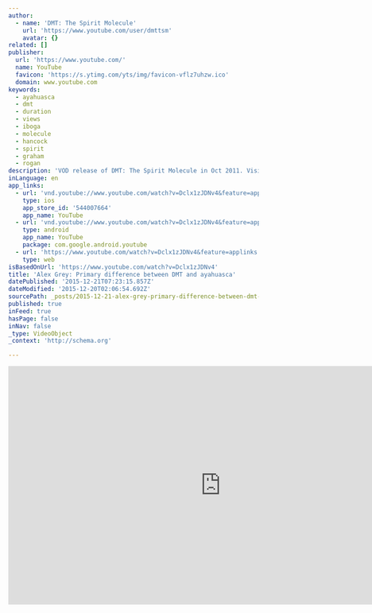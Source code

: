 ```yaml
---
author:
  - name: 'DMT: The Spirit Molecule'
    url: 'https://www.youtube.com/user/dmttsm'
    avatar: {}
related: []
publisher:
  url: 'https://www.youtube.com/'
  name: YouTube
  favicon: 'https://s.ytimg.com/yts/img/favicon-vflz7uhzw.ico'
  domain: www.youtube.com
keywords:
  - ayahuasca
  - dmt
  - duration
  - views
  - iboga
  - molecule
  - hancock
  - spirit
  - graham
  - rogan
description: 'VOD release of DMT: The Spirit Molecule in Oct 2011. Visit the official website for more updates: http://www.thespiritmolecule.com'
inLanguage: en
app_links:
  - url: 'vnd.youtube://www.youtube.com/watch?v=Dclx1zJDNv4&feature=applinks'
    type: ios
    app_store_id: '544007664'
    app_name: YouTube
  - url: 'vnd.youtube://www.youtube.com/watch?v=Dclx1zJDNv4&feature=applinks'
    type: android
    app_name: YouTube
    package: com.google.android.youtube
  - url: 'https://www.youtube.com/watch?v=Dclx1zJDNv4&feature=applinks'
    type: web
isBasedOnUrl: 'https://www.youtube.com/watch?v=Dclx1zJDNv4'
title: 'Alex Grey: Primary difference between DMT and ayahuasca'
datePublished: '2015-12-21T07:23:15.857Z'
dateModified: '2015-12-20T02:06:54.692Z'
sourcePath: _posts/2015-12-21-alex-grey-primary-difference-between-dmt-and-ayahuasca.md
published: true
inFeed: true
hasPage: false
inNav: false
_type: VideoObject
_context: 'http://schema.org'

---
```

<iframe src="https://cdn.embedly.com/widgets/media.html?src=https%3A%2F%2Fwww.youtube.com%2Fembed%2FDclx1zJDNv4%3Ffeature%3Doembed&amp;url=https%3A%2F%2Fwww.youtube.com%2Fwatch%3Fv%3DDclx1zJDNv4&amp;image=https%3A%2F%2Fi.ytimg.com%2Fvi%2FDclx1zJDNv4%2Fhqdefault.jpg&amp;key=b7d04c9b404c499eba89ee7072e1c4f7&amp;type=text%2Fhtml&amp;schema=youtube" width="854" height="480" scrolling="no" frameborder="0" allowfullscreen="allowfullscreen" style=""></iframe>